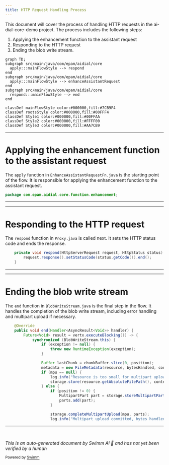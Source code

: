 ```yaml
---
title: HTTP Request Handling Process
---
```

This document will cover the process of handling HTTP requests in the ai-dial-core-demo project. The process includes the following steps:

1. Applying the enhancement function to the assistant request
2. Responding to the HTTP request
3. Ending the blob write stream.

```mermaid
graph TD;
subgraph src/main/java/com/epam/aidial/core
  apply:::mainFlowStyle --> respond
end
subgraph src/main/java/com/epam/aidial/core
  apply:::mainFlowStyle --> enhanceAssistantRequest
end
subgraph src/main/java/com/epam/aidial/core
  respond:::mainFlowStyle --> end
end

classDef mainFlowStyle color:#000000,fill:#7CB9F4
classDef rootsStyle color:#000000,fill:#00FFF4
classDef Style1 color:#000000,fill:#00FFAA
classDef Style2 color:#000000,fill:#FFFF00
classDef Style3 color:#000000,fill:#AA7CB9
```

<SwmSnippet path="/src/main/java/com/epam/aidial/core/function/enhancement/EnhanceAssistantRequestFn.java" line="1">

---

# Applying the enhancement function to the assistant request

The `apply` function in `EnhanceAssistantRequestFn.java` is the starting point of the flow. It is responsible for applying the enhancement function to the assistant request.

```java
package com.epam.aidial.core.function.enhancement;
```

---

</SwmSnippet>

<SwmSnippet path="/src/main/java/com/epam/aidial/core/Proxy.java" line="214">

---

# Responding to the HTTP request

The `respond` function in `Proxy.java` is called next. It sets the HTTP status code and ends the response.

```java
    private void respond(HttpServerRequest request, HttpStatus status) {
        request.response().setStatusCode(status.getCode()).end();
    }
```

---

</SwmSnippet>

<SwmSnippet path="/src/main/java/com/epam/aidial/core/storage/BlobWriteStream.java" line="94">

---

# Ending the blob write stream

The `end` function in `BlobWriteStream.java` is the final step in the flow. It handles the completion of the blob write stream, including error handling and multipart upload if necessary.

```java
    @Override
    public void end(Handler<AsyncResult<Void>> handler) {
        Future<Void> result = vertx.executeBlocking(() -> {
            synchronized (BlobWriteStream.this) {
                if (exception != null) {
                    throw new RuntimeException(exception);
                }

                Buffer lastChunk = chunkBuffer.slice(0, position);
                metadata = new FileMetadata(resource, bytesHandled, contentType);
                if (mpu == null) {
                    log.info("Resource is too small for multipart upload, sending as a regular blob");
                    storage.store(resource.getAbsoluteFilePath(), contentType, lastChunk);
                } else {
                    if (position != 0) {
                        MultipartPart part = storage.storeMultipartPart(mpu, ++chunkNumber, lastChunk);
                        parts.add(part);
                    }

                    storage.completeMultipartUpload(mpu, parts);
                    log.info("Multipart upload committed, bytes handled {}", bytesHandled);
```

---

</SwmSnippet>

&nbsp;

*This is an auto-generated document by Swimm AI 🌊 and has not yet been verified by a human*

<SwmMeta version="3.0.0" repo-id="Z2l0aHViJTNBJTNBYWktZGlhbC1jb3JlLWRlbW8lM0ElM0FTd2ltbS1EZW1v" repo-name="ai-dial-core-demo" doc-type="flows"><sup>Powered by [Swimm](/)</sup></SwmMeta>
